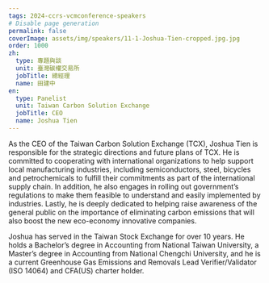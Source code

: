 ```yaml
---
tags: 2024-ccrs-vcmconference-speakers
# Disable page generation
permalink: false
coverImage: assets/img/speakers/11-1-Joshua-Tien-cropped.jpg.jpg
order: 1000
zh:
  type: 專題與談
  unit: 臺灣碳權交易所
  jobTitle: 總經理
  name: 田建中
en:
  type: Panelist
  unit: Taiwan Carbon Solution Exchange
  jobTitle: CEO
  name: Joshua Tien
---
```


As the CEO of the Taiwan Carbon Solution Exchange (TCX), Joshua Tien is responsible for the strategic directions and future plans of TCX. He is committed to cooperating with international organizations to help support local manufacturing industries, including semiconductors, steel, bicycles and petrochemicals to fulfill their commitments as part of the international supply chain. In addition, he also engages in rolling out government’s regulations to make them feasible to understand and easily implemented by industries. Lastly, he is deeply dedicated to helping raise awareness of the general public on the importance of eliminating carbon emissions that will also boost the new eco-economy innovative companies. 

Joshua has served in the Taiwan Stock Exchange for over 10 years. He holds a Bachelor’s degree in Accounting from National Taiwan University, a Master’s degree in Accounting from National Chengchi University, and he is a current Greenhouse Gas Emissions and Removals Lead Verifier/Validator (ISO 14064) and CFA(US) charter holder.
